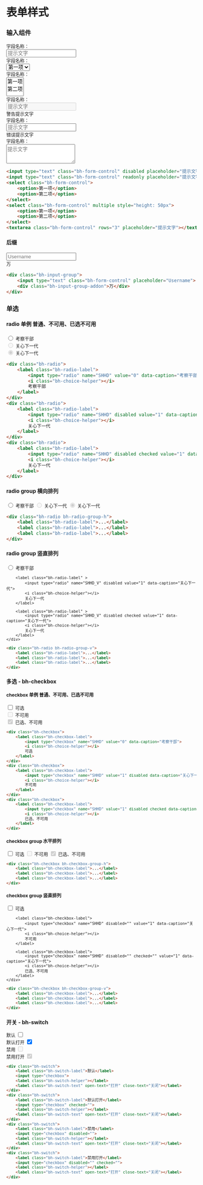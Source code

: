 # 表单样式

<link rel="stylesheet" href="http://res.wisedu.com/fe_components/jqwidget/blue/bh-1.2.min.css">
<link rel="stylesheet" href="http://res.wisedu.com/fe_components/jqwidget/blue/bh-scenes-1.2.min.css">
<link rel="stylesheet" href="http://res.wisedu.com/fe_components/iconfont/iconfont.css">

<style>
.book-summary{
	font-size:14px;
}
.bh-btn-grouped{
	margin-left: 4px;
	margin-right: 4px;
}
.fontsize12{
	font-size: 12px;
}
</style>

### 输入组件

<form class="bh-form-vertical fontsize12 bh-clearfix">
    <div class="bh-form-group bh-col-md-8 bh-required">
        <label class="bh-form-label">字段名称：</label>
        <div>
            <input type="text" class="bh-form-control" placeholder="提示文字">
        </div>
    </div>
    <div class="bh-form-group bh-col-md-8">
        <label class="bh-form-label">字段名称：</label>
        <div>
            <select class="bh-form-control">
            	<option>第一项</option>
            	<option>第二项</option>
            </select>
        </div>
    </div>
    <div class="bh-form-group bh-col-md-8">
        <label class="bh-form-label">字段名称：</label>
        <div>
            <select class="bh-form-control" multiple style="height: 50px">
            	<option>第一项</option>
            	<option>第二项</option>
            </select>
        </div>
    </div>
    <div class="bh-form-group bh-col-md-8 bh-required">
        <label class="bh-form-label">字段名称：</label>
        <div class="bh-form-control-warning">
            <input type="text" class="bh-form-control" disabled placeholder="提示文字">
            <div class="bh-text-caption bh-color-warning"><i class="md md-warning"></i>警告提示文字</div>
        </div>
    </div>
    <div class="bh-form-group bh-col-md-8 bh-required">
        <label class="bh-form-label">字段名称：</label>
        <div class="bh-form-control-danger">
            <input type="text" class="bh-form-control" readonly placeholder="提示文字">
            <div class="bh-text-caption bh-color-danger"><i class="md md-warning"></i>错误提示文字</div>
        </div>
    </div>
    <div class="bh-form-group bh-col-md-8">
        <label class="bh-form-label">字段名称：</label>
        <div>
            <textarea class="bh-form-control" rows="3" placeholder="提示文字"></textarea>
        </div>
    </div>
</form>

```html
<input type="text" class="bh-form-control" disabled placeholder="提示文字">
<input type="text" class="bh-form-control" readonly placeholder="提示文字">
<select class="bh-form-control">
	<option>第一项</option>
	<option>第二项</option>
</select>
<select class="bh-form-control" multiple style="height: 50px">
	<option>第一项</option>
	<option>第二项</option>
</select>
<textarea class="bh-form-control" rows="3" placeholder="提示文字"></textarea>
```


#### 后缀

<div class="bh-input-group fontsize12">
    <input type="text" class="bh-form-control" placeholder="Username">
    <div class="bh-input-group-addon">万</div>
</div>

```html
<div class="bh-input-group">
    <input type="text" class="bh-form-control" placeholder="Username">
    <div class="bh-input-group-addon">万</div>
</div>
```

### 单选
#### radio 单例 普通、不可用、已选不可用

<div class="fontsize12">
    <div class="bh-radio">
        <label class="bh-radio-label">
            <input type="radio" name="SHHD" value="0" data-caption="考察干部">
            <i class="bh-choice-helper"></i>
            考察干部
        </label>
    </div>
    <div class="bh-radio">
        <label class="bh-radio-label" >
            <input type="radio" name="SHHD" disabled value="1" data-caption="关心下一代">
            <i class="bh-choice-helper"></i>
            关心下一代
        </label>
    </div>
    <div class="bh-radio">
        <label class="bh-radio-label" >
            <input type="radio" name="SHHD" disabled checked value="1" data-caption="关心下一代">
            <i class="bh-choice-helper"></i>
            关心下一代
        </label>
    </div>
</div>

```html
<div class="bh-radio">
    <label class="bh-radio-label">
        <input type="radio" name="SHHD" value="0" data-caption="考察干部">
        <i class="bh-choice-helper"></i>
        考察干部
    </label>
</div>
<div class="bh-radio">
    <label class="bh-radio-label">
        <input type="radio" name="SHHD" disabled value="1" data-caption="关心下一代">
        <i class="bh-choice-helper"></i>
        关心下一代
    </label>
</div>
<div class="bh-radio">
    <label class="bh-radio-label">
        <input type="radio" name="SHHD" disabled checked value="1" data-caption="关心下一代">
        <i class="bh-choice-helper"></i>
        关心下一代
    </label>
</div>
```

#### radio group 横向排列

<div class="fontsize12">
    <div class="bh-radio bh-radio-group-h">
        <label class="bh-radio-label">
            <input type="radio" name="nl" value="0" data-caption="考察干部">
            <i class="bh-choice-helper"></i>
            考察干部
        </label>
        <label class="bh-radio-label" >
            <input type="radio" name="nl" disabled value="1" data-caption="关心下一代">
            <i class="bh-choice-helper"></i>
            关心下一代
        </label>
        <label class="bh-radio-label" >
            <input type="radio" name="nl" disabled checked value="1" data-caption="关心下一代">
            <i class="bh-choice-helper"></i>
            关心下一代
        </label>
    </div>
</div>

```html
<div class="bh-radio bh-radio-group-h">
    <label class="bh-radio-label">...</label>
    <label class="bh-radio-label">...</label>
    <label class="bh-radio-label">...</label>
</div>
```

#### radio group 竖直排列

<div class="fontsize12">
    <div class="bh-radio bh-radio-group-v">
        <label class="bh-radio-label">
            <input type="radio" name="SHHD_V" value="0" data-caption="考察干部">
            <i class="bh-choice-helper"></i>
            考察干部
        </label>
    
        <label class="bh-radio-label" >
            <input type="radio" name="SHHD_V" disabled value="1" data-caption="关心下一代">
            <i class="bh-choice-helper"></i>
            关心下一代
        </label>
    
        <label class="bh-radio-label" >
            <input type="radio" name="SHHD_V" disabled checked value="1" data-caption="关心下一代">
            <i class="bh-choice-helper"></i>
            关心下一代
        </label>
    </div>
</div>

```html
<div class="bh-radio bh-radio-group-v">
    <label class="bh-radio-label">...</label>
    <label class="bh-radio-label">...</label>
    <label class="bh-radio-label">...</label>
</div>
```



### 多选 - bh-checkbox

#### checkbox 单例 普通、不可用、已选不可用

<div class="fontsize12">
    <div class="bh-checkbox">
        <label class="bh-checkbox-label">
            <input type="checkbox" name="SHHD" value="0" data-caption="考察干部">
            <i class="bh-choice-helper"></i>
            可选
        </label>
    </div>
    <div class="bh-checkbox">
        <label class="bh-checkbox-label">
            <input type="checkbox" name="SHHD" value="1" disabled data-caption="关心下一代">
            <i class="bh-choice-helper"></i>
            不可用
        </label>
    </div>
    <div class="bh-checkbox">
        <label class="bh-checkbox-label">
            <input type="checkbox" name="SHHD" value="1" disabled checked data-caption="关心下一代">
            <i class="bh-choice-helper"></i>
            已选、不可用
        </label>
    </div>
</div>

```html
<div class="bh-checkbox">
    <label class="bh-checkbox-label">
        <input type="checkbox" name="SHHD" value="0" data-caption="考察干部">
        <i class="bh-choice-helper"></i>
        可选
    </label>
</div>
<div class="bh-checkbox">
    <label class="bh-checkbox-label">
        <input type="checkbox" name="SHHD" value="1" disabled data-caption="关心下一代">
        <i class="bh-choice-helper"></i>
        不可用
    </label>
</div>
<div class="bh-checkbox">
    <label class="bh-checkbox-label">
        <input type="checkbox" name="SHHD" value="1" disabled checked data-caption="关心下一代">
        <i class="bh-choice-helper"></i>
        已选、不可用
    </label>
</div>
```

#### checkbox group 水平排列

<div class="fontsize12">
    <div class="bh-checkbox bh-checkbox-group-h">
        <label class="bh-checkbox-label">
            <input type="checkbox" name="SHHD" value="0" data-caption="考察干部">
            <i class="bh-choice-helper"></i>
            可选
        </label>
        <label class="bh-checkbox-label">
            <input type="checkbox" name="SHHD" disabled value="1" data-caption="关心下一代">
            <i class="bh-choice-helper"></i>
            不可用
        </label>
        <label class="bh-checkbox-label">
            <input type="checkbox" name="SHHD" disabled checked value="1" data-caption="关心下一代">
            <i class="bh-choice-helper"></i>
            已选、不可用
        </label>
    </div>
</div>

```html
<div class="bh-checkbox bh-checkbox-group-h">
    <label class="bh-checkbox-label">...</label>
    <label class="bh-checkbox-label">...</label>
    <label class="bh-checkbox-label">...</label>
</div>
```

#### checkbox group 竖直排列

<div class="fontsize12">
    <div class="bh-checkbox bh-checkbox-group-v">
        <label class="bh-checkbox-label">
            <input type="checkbox" name="SHHD" value="0" data-caption="考察干部">
            <i class="bh-choice-helper"></i>
            可选
        </label>
    
        <label class="bh-checkbox-label">
            <input type="checkbox" name="SHHD" disabled="" value="1" data-caption="关心下一代">
            <i class="bh-choice-helper"></i>
            不可用
        </label>
    
        <label class="bh-checkbox-label">
            <input type="checkbox" name="SHHD" disabled="" checked="" value="1" data-caption="关心下一代">
            <i class="bh-choice-helper"></i>
            已选、不可用
        </label>
    </div>
</div>

```html
<div class="bh-checkbox bh-checkbox-group-v">
    <label class="bh-checkbox-label">...</label>
    <label class="bh-checkbox-label">...</label>
    <label class="bh-checkbox-label">...</label>
</div>
```


### 开关 - bh-switch

<div class="bh-switch fontsize12">
    <label class="bh-switch-label">默认</label>
    <input type="checkbox">
    <label class="bh-switch-helper"></label>
    <label class="bh-switch-text" open-text="打开" close-text="关闭"></label>
</div>

<div class="bh-switch fontsize12">
    <label class="bh-switch-label">默认打开</label>
    <input type="checkbox" checked="">
    <label class="bh-switch-helper"></label>
    <label class="bh-switch-text" open-text="打开" close-text="关闭"></label>
</div>


<div class="bh-switch fontsize12">
    <label class="bh-switch-label">禁用</label>
    <input type="checkbox" disabled="">
    <label class="bh-switch-helper"></label>
    <label class="bh-switch-text" open-text="打开" close-text="关闭"></label>
</div>

<div class="bh-switch fontsize12">
    <label class="bh-switch-label">禁用打开</label>
    <input type="checkbox" disabled="" checked="">
    <label class="bh-switch-helper"></label>
    <label class="bh-switch-text" open-text="打开" close-text="关闭"></label>
</div>

```html
<div class="bh-switch">
    <label class="bh-switch-label">默认</label>
    <input type="checkbox">
    <label class="bh-switch-helper"></label>
    <label class="bh-switch-text" open-text="打开" close-text="关闭"></label>
</div>
<div class="bh-switch">
    <label class="bh-switch-label">默认打开</label>
    <input type="checkbox" checked="">
    <label class="bh-switch-helper"></label>
    <label class="bh-switch-text" open-text="打开" close-text="关闭"></label>
</div>
<div class="bh-switch">
    <label class="bh-switch-label">禁用</label>
    <input type="checkbox" disabled="">
    <label class="bh-switch-helper"></label>
    <label class="bh-switch-text" open-text="打开" close-text="关闭"></label>
</div>
<div class="bh-switch">
    <label class="bh-switch-label">禁用打开</label>
    <input type="checkbox" disabled="" checked="">
    <label class="bh-switch-helper"></label>
    <label class="bh-switch-text" open-text="打开" close-text="关闭"></label>
</div>
```
